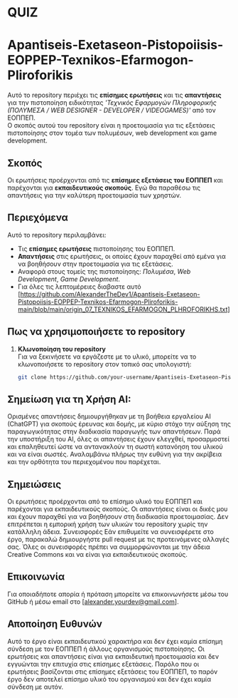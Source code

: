 # QUIZ

# Apantiseis-Exetaseon-Pistopoiisis-EOPPEP-Texnikos-Efarmogon-Pliroforikis

Αυτό το repository περιέχει τις **επίσημες ερωτήσεις** και τις **απαντήσεις** για την πιστοποίηση ειδικότητας *'Τεχνικός Εφαρμογών Πληροφορικής (ΠΟΛΥΜΕΣΑ / WEB DESIGNER - DEVELOPER / VIDEOGAMES)'* από τον ΕΟΠΠΕΠ.  
Ο σκοπός αυτού του repository είναι η προετοιμασία για τις εξετάσεις πιστοποίησης στον τομέα των πολυμέσων, web development και game development.


## Σκοπός

Οι ερωτήσεις προέρχονται από τις **επίσημες εξετάσεις του ΕΟΠΠΕΠ** και παρέχονται για **εκπαιδευτικούς σκοπούς**. 
Εγώ θα παραθέσω τις απαντήσεις για την καλύτερη προετοιμασία των χρηστών.

## Περιεχόμενα

Αυτό το repository περιλαμβάνει:

- Τις **επίσημες ερωτήσεις** πιστοποίησης του ΕΟΠΠΕΠ.
- **Απαντήσεις** στις ερωτήσεις, οι οποίες έχουν παραχθεί από εμένα για να βοηθήσουν στην προετοιμασία για τις εξετάσεις.
- Αναφορά στους τομείς της πιστοποίησης: *Πολυμέσα*, *Web Development*, *Game Development*.
- Για όλες τις λεπτομέρειες διαβαστε αυτό [https://github.com/AlexanderTheDev1/Apantiseis-Exetaseon-Pistopoiisis-EOPPEP-Texnikos-Efarmogon-Pliroforikis-main/blob/main/origin_07_TEXNIKOS_EFARMOGON_PLHROFORIKHS.txt]

  

## Πως να χρησιμοποιήσετε το repository

1. **Κλωνοποίηση του repository**  
   Για να ξεκινήσετε να εργάζεστε με το υλικό, μπορείτε να το κλωνοποιήσετε το repository στον τοπικό σας υπολογιστή:
   ```bash
   git clone https://github.com/your-username/Apantiseis-Exetaseon-Pistopoiisis-EOPPEP-Texnikos-Efarmogon-Pliroforikis.git
   
## Σημείωση για τη Χρήση AI:
Ορισμένες απαντήσεις δημιουργήθηκαν με τη βοήθεια εργαλείου AI (ChatGPT) για σκοπούς έρευνας και δομής, με κύριο στόχο την αύξηση της παραγωγικότητας στην διαδικασία παραγωγής των απαντήσεων. 
Παρά την υποστήριξη του AI, όλες οι απαντήσεις έχουν ελεγχθεί, προσαρμοστεί και επαληθευτεί ώστε να αντανακλούν τη σωστή κατανόηση του υλικού και να είναι σωστές. 
Αναλαμβάνω πλήρως την ευθύνη για την ακρίβεια και την ορθότητα του περιεχομένου που παρέχεται.

## Σημειώσεις
Οι ερωτήσεις προέρχονται από το επίσημο υλικό του ΕΟΠΠΕΠ και παρέχονται για εκπαιδευτικούς σκοπούς. Οι απαντήσεις είναι οι δικές μου και έχουν παραχθεί για να βοηθήσουν στη διαδικασία προετοιμασίας.
Δεν επιτρέπεται η εμπορική χρήση των υλικών του repository χωρίς την κατάλληλη άδεια.
Συνεισφορές
Εάν επιθυμείτε να συνεισφέρετε στο έργο, παρακαλώ δημιουργήστε pull request με τις προτεινόμενες αλλαγές σας. Όλες οι συνεισφορές πρέπει να συμμορφώνονται με την άδεια Creative Commons και να είναι για εκπαιδευτικούς σκοπούς.

## Επικοινωνία
Για οποιαδήποτε απορία ή πρόταση μπορείτε να επικοινωνήσετε μέσω του GitHub ή μέσω email στο [alexander.yourdev@gmail.com].

## Αποποίηση Ευθυνών
Αυτό το έργο είναι εκπαιδευτικού χαρακτήρα και δεν έχει καμία επίσημη σύνδεση με τον ΕΟΠΠΕΠ ή άλλους οργανισμούς πιστοποίησης. 
Οι ερωτήσεις και απαντήσεις είναι για εκπαιδευτική προετοιμασία και δεν εγγυώνται την επιτυχία στις επίσημες εξετάσεις. 
Παρόλο που οι ερωτήσεις βασίζονται στις επίσημες εξετάσεις του ΕΟΠΠΕΠ, το παρόν έργο δεν αποτελεί επίσημο υλικό του οργανισμού και δεν έχει καμία σύνδεση με αυτόν.
